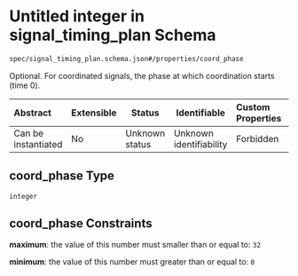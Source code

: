 # Untitled integer in signal_timing_plan Schema

```txt
spec/signal_timing_plan.schema.json#/properties/coord_phase
```

Optional. For coordinated signals, the phase at which coordination starts (time 0).


| Abstract            | Extensible | Status         | Identifiable            | Custom Properties | Additional Properties | Access Restrictions | Defined In                                                                                          |
| :------------------ | ---------- | -------------- | ----------------------- | :---------------- | --------------------- | ------------------- | --------------------------------------------------------------------------------------------------- |
| Can be instantiated | No         | Unknown status | Unknown identifiability | Forbidden         | Allowed               | none                | [signal_timing_plan.schema.json\*](../../out/signal_timing_plan.schema.json "open original schema") |

## coord_phase Type

`integer`

## coord_phase Constraints

**maximum**: the value of this number must smaller than or equal to: `32`

**minimum**: the value of this number must greater than or equal to: `0`
